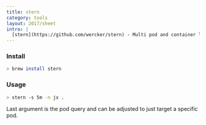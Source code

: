 ```yaml
---
title: stern
category: tools
layout: 2017/sheet
intro: |
  [stern](https://github.com/wercker/stern) - Multi pod and container log tailing for Kubernetes
---
```


### Install

```bash
> brew install stern
```

### Usage

```bash
> stern -s 5m -n jx .
```

Last argument is the pod query and can be adjusted to just target a specific pod.
